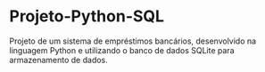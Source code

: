 # Projeto-Python-SQL
Projeto de um sistema de empréstimos bancários, desenvolvido na linguagem Python e utilizando o banco de dados SQLite para armazenamento de dados.
